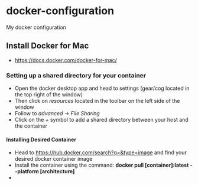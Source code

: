 # docker-configuration
My docker configuration

## Install Docker for Mac
  - <https://docs.docker.com/docker-for-mac/>

### Setting up a shared directory for your container
  - Open the docker desktop app and head to settings (gear/cog located in the top right of the window)
  - Then click on *resources* located in the toolbar on the left side of the window
  - Follow to *advanced* -> *File Sharing*
  - Click on the *+* symbol to add a shared directory between your host and the container
  
#### Installing Desired Container
  - Head to <https://hub.docker.com/search?q=&type=image> and find your desired docker container image
  - Install the container using the command: **docker pull [container]:latest --platform [architecture]**
  -  
